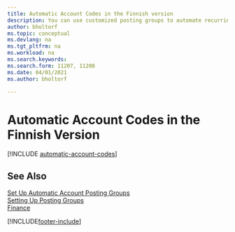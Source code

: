 ```yaml
---
title: Automatic Account Codes in the Finnish version
description: You can use customized posting groups to automate recurring transactions in journals, sales documents, or purchase documents in the Finnish version.
author: bholtorf
ms.topic: conceptual
ms.devlang: na
ms.tgt_pltfrm: na
ms.workload: na
ms.search.keywords:
ms.search.form: 11207, 11208
ms.date: 04/01/2021
ms.author: bholtorf

---
```

# Automatic Account Codes in the Finnish Version

[!INCLUDE [automatic-account-codes](../includes/FISE/automatic-account-codes.md)]

## See Also

[Set Up Automatic Account Posting Groups](how-to-set-up-automatic-account-posting-groups.md)   
[Setting Up Posting Groups](../../finance-posting-groups.md)  
[Finance](../../finance.md)  


[!INCLUDE[footer-include](../../includes/footer-banner.md)]